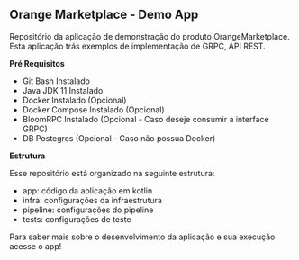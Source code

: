 ## Orange Marketplace - Demo App

Repositório da aplicação de demonstração do produto OrangeMarketplace.
Esta aplicação trás exemplos de implementação de GRPC, API REST.

**Pré Requisitos**

- Git Bash Instalado
- Java JDK 11 Instalado
- Docker Instalado (Opcional)
- Docker Compose Instalado (Opcional)
- BloomRPC Instalado (Opcional - Caso deseje consumir a interface GRPC)
- DB Postegres (Opcional - Caso não possua Docker)

**Estrutura**

Esse repositório está organizado na seguinte estrutura:
- app: código da aplicação em kotlin
- infra: configurações da infraestrutura
- pipeline: configurações do pipeline
- tests: configurações de teste

Para saber mais sobre o desenvolvimento da aplicação e sua execução acesse o app!


